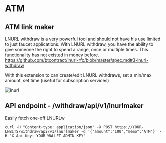 # ATM
## ATM link maker
LNURL withdraw is a very powerful tool and should not have his use limited to just faucet applications. With LNURL withdraw, you have the ability to give someone the right to spend a range, once or multiple times. This functionality has not existed in money before.
https://github.com/btcontract/lnurl-rfc/blob/master/spec.md#3-lnurl-withdraw

With this extension to can create/edit LNURL withdraws, set a min/max amount, set time (useful for subscription services)

![lnurl](https://i.imgur.com/qHi7ExL.png)


## API endpoint - /withdraw/api/v1/lnurlmaker
Easily fetch one-off LNURLw

    curl -H "Content-type: application/json" -X POST https://YOUR-LNBITS/withdraw/api/v1/lnurlmaker -d '{"amount":"100","memo":"ATM"}' -H "X-Api-Key: YOUR-WALLET-ADMIN-KEY"
